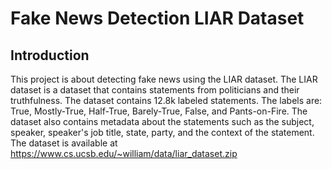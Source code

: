# Fake News Detection LIAR Dataset

## Introduction
This project is about detecting fake news using the LIAR dataset. The LIAR dataset is a dataset that contains statements from politicians and their truthfulness. The dataset contains 12.8k labeled statements. The labels are: True, Mostly-True, Half-True, Barely-True, False, and Pants-on-Fire. The dataset also contains metadata about the statements such as the subject, speaker, speaker's job title, state, party, and the context of the statement. The dataset is available at https://www.cs.ucsb.edu/~william/data/liar_dataset.zip


